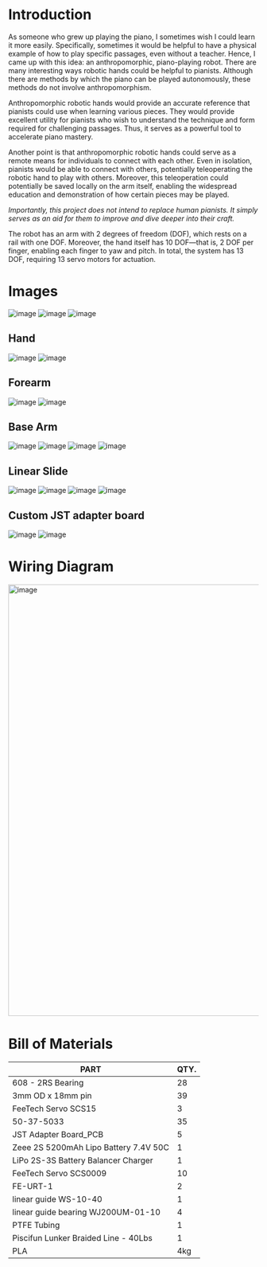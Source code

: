 # Introduction

As someone who grew up playing the piano, I sometimes wish I could learn it more easily. Specifically, sometimes it would be helpful to have a physical example of how to play specific passages, even without a teacher. Hence, I came up with this idea: an anthropomorphic, piano-playing robot. There are many interesting ways robotic hands could be helpful to pianists. Although there are methods by which the piano can be played autonomously, these methods do not involve anthropomorphism.

Anthropomorphic robotic hands would provide an accurate reference that pianists
could use when learning various pieces. They would provide excellent utility for pianists
who wish to understand the technique and form required for challenging passages. Thus,
it serves as a powerful tool to accelerate piano mastery.

Another point is that anthropomorphic robotic hands could serve as a remote means for individuals to connect with each other. Even in isolation, pianists would be able to connect with others, potentially teleoperating the robotic hand to play with others. Moreover, this teleoperation could potentially be saved locally on the arm itself, enabling the widespread education and demonstration of how certain pieces may be played.

*Importantly, this project does not intend to replace human pianists. It simply serves as an aid for them to improve and dive deeper into their craft.*

The robot has an arm with 2 degrees of freedom (DOF), which rests on a rail with one DOF. Moreover, the hand itself has 10 DOF—that is, 2 DOF per finger, enabling each finger to yaw and pitch. In total, the system has 13 DOF, requiring 13 servo motors for actuation.

# Images

![image](https://github.com/user-attachments/assets/7a2bcd26-b053-459e-8cd6-87538693d182)
![image](https://github.com/user-attachments/assets/fdbc776e-3290-4579-bb83-58b803790a00)
![image](https://github.com/user-attachments/assets/90181d9c-06c4-4be1-98f5-81becfbde391)

## Hand
![image](https://github.com/user-attachments/assets/c7640b51-b50f-4609-b559-296ee53539b7)
![image](https://github.com/user-attachments/assets/509bbb1e-1c3b-46e9-b776-934ec8203602)

## Forearm

![image](https://github.com/user-attachments/assets/53cdd5b3-a1ba-418d-9cb7-94de94bf8368)
![image](https://github.com/user-attachments/assets/f97cc00b-d4e1-4ca1-8770-5abc52175d1b)

## Base Arm

![image](https://github.com/user-attachments/assets/263ecef6-a410-4c2d-8d3d-c0130dc222fb)
![image](https://github.com/user-attachments/assets/ca8c7f99-3adc-41d9-8793-868ca27448de)
![image](https://github.com/user-attachments/assets/42ff368a-053b-4a08-9cae-49a9ca1fbb5c)
![image](https://github.com/user-attachments/assets/adb80203-94a7-4115-8246-a2565e7abe31)

## Linear Slide

![image](https://github.com/user-attachments/assets/671c86b2-bf2b-4dfa-ac90-7fcd35b10095)
![image](https://github.com/user-attachments/assets/465a4312-1990-41e8-95f1-d1aa1fe5414e)
![image](https://github.com/user-attachments/assets/2eebab86-f8f9-4c97-bdb2-af16897a103d)
![image](https://github.com/user-attachments/assets/0970ebeb-58ac-4aa5-a027-cd8c088fdf18)

## Custom JST adapter board

![image](https://github.com/user-attachments/assets/1e34fa47-89a1-4664-87b1-07b0407b54d6)
![image](https://github.com/user-attachments/assets/5f269cc5-8e03-447d-8af0-75b2369c39ea)

# Wiring Diagram

<img width="1228" height="867" alt="image" src="https://github.com/user-attachments/assets/cf6f467e-0541-4af5-bd2b-52fe8475fbb4" />

# Bill of Materials
| PART	| QTY. |
| --------- | --- |
| 608 - 2RS Bearing| 28|
|3mm OD x 18mm pin|39|
|FeeTech Servo SCS15|3|
|50-37-5033|35|
|JST Adapter Board_PCB|5|
|Zeee 2S 5200mAh Lipo Battery 7.4V 50C	|1|
|LiPo 2S-3S Battery Balancer Charger|	1|
|FeeTech Servo SCS0009|	10|
|FE-URT-1|2|
|linear guide WS-10-40	|1|
|linear guide bearing WJ200UM-01-10	|4|
|PTFE Tubing	|1|
|Piscifun Lunker Braided Line - 40Lbs	|1|
|PLA	|4kg|
